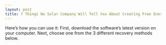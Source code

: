 ```yaml
---
layout: post
title: 7 Things No Solar Company Will Tell You About Creating Free Energy For You And Your Family
---
```






Here’s how you can use it:
First, download the software’s latest version on your computer.
Next, choose one from the 3 different recovery methods below.

